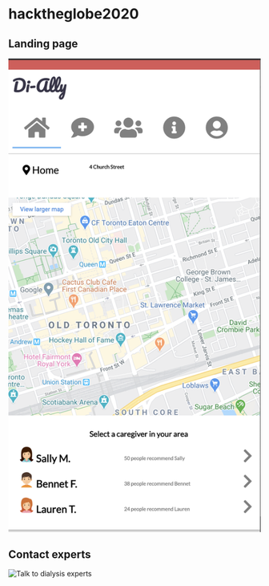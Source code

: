 # hacktheglobe2020

## Landing page

![Landing page](landing.png)

## Contact experts

![Talk to dialysis experts](expert.png)
